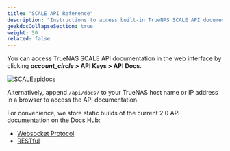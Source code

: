 ```yaml
---
title: "SCALE API Reference"
description: "Instructions to access built-in TrueNAS SCALE API documentation and links to static copies of the API documentation."
geekdocCollapseSection: true
weight: 50
related: false
---
```


You can access TrueNAS SCALE API documentation in the web interface by clicking **<i class="material-icons" aria-hidden="true">account_circle</i> > API Keys > API Docs**.

![SCALEapidocs](/images/SCALE/Dashboard/APIKeysScreen.png "API Docs location")

Alternatively, append `/api/docs/` to your TrueNAS host name or IP address in a browser to access the API documentation.

For convenience, we store static builds of the current 2.0 API documentation on the Docs Hub:
* [Websocket Protocol](/api/scale_websocket_api.html)
* [RESTful](/api/scale_rest_api.html)
